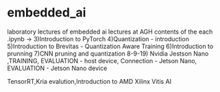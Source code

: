 # embedded_ai
laboratory lectures of embedded ai lectures at AGH
contents of the each .ipynb ->
3)Introduction to PyTorch
4)Quantization - introduction 
5)Introduction to Brevitas - Quantization Aware Training
6)Introduction to prunning
7)CNN pruning and quantization
8-9-19) Nvidia Jestson Nano ,TRAINING, EVALUATION - host device, Connection - Jetson Nano, EVALUATION - Jetson Nano device

TensorRT,Kria evalution,Introduction to AMD Xilinx Vitis AI
